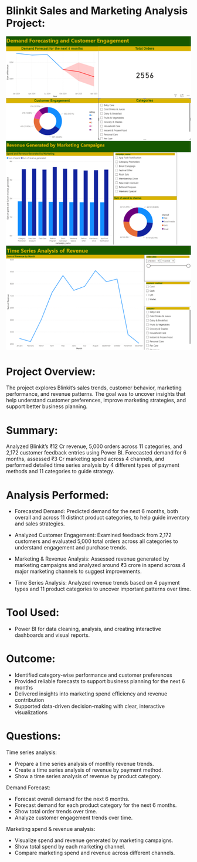 # Blinkit Sales and Marketing Analysis Project:

![image alt](https://raw.githubusercontent.com/PriyamOberoi/BlinkIt-Analysis-PowerBI-/refs/heads/main/Screenshot%20(86).png)
![image alt](https://raw.githubusercontent.com/PriyamOberoi/BlinkIt-Analysis-PowerBI-/refs/heads/main/Screenshot%20(85).png)
![image alt](https://raw.githubusercontent.com/PriyamOberoi/BlinkIt-Analysis-PowerBI-/refs/heads/main/Screenshot%20(83).png)

# Project Overview:
The project explores Blinkit’s sales trends, customer behavior, marketing performance, and revenue patterns. The goal was to uncover insights that help understand customer preferences, improve marketing strategies, and support better business planning.


# Summary:
Analyzed Blinkit’s ₹12 Cr revenue, 5,000 orders across 11 categories, and 2,172 customer feedback entries using Power BI. Forecasted demand for 6 months, assessed ₹3 Cr marketing spend across 4 channels, and performed detailed time series analysis by 4 different types of payment methods and 11 categories to guide strategy.   


# Analysis Performed:
* Forecasted Demand: Predicted demand for the next 6 months, both overall and across 11 distinct product categories, to help guide inventory and sales strategies.
  
* Analyzed Customer Engagement: Examined feedback from 2,172 customers and evaluated 5,000 total orders across all categories to understand engagement and purchase trends.
  
* Marketing & Revenue Analysis: Assessed revenue generated by marketing campaigns and analyzed around ₹3 crore in spend across 4 major marketing channels to suggest     improvements.
  
* Time Series Analysis: Analyzed revenue trends based on 4 payment types and 11 product categories to uncover important patterns over time.


# Tool Used:
* Power BI for data cleaning, analysis, and creating interactive dashboards and visual reports.

  
# Outcome:
* Identified category-wise performance and customer preferences
* Provided reliable forecasts to support business planning for the next 6 months
* Delivered insights into marketing spend efficiency and revenue contribution
* Supported data-driven decision-making with clear, interactive visualizations


# Questions:
Time series analysis:  
* Prepare a time series analysis of monthly revenue trends.
* Create a time series analysis of revenue by payment method.
* Show a time series analysis of revenue by product category.

Demand Forecast:
* Forecast overall demand for the next 6 months.
* Forecast demand for each product category for the next 6 months.
* Show total order trends over time.
* Analyze customer engagement trends over time.

Marketing spend & revenue analysis:
* Visualize spend and revenue generated by marketing campaigns.
* Show total spend by each marketing channel.
* Compare marketing spend and revenue across different channels.


